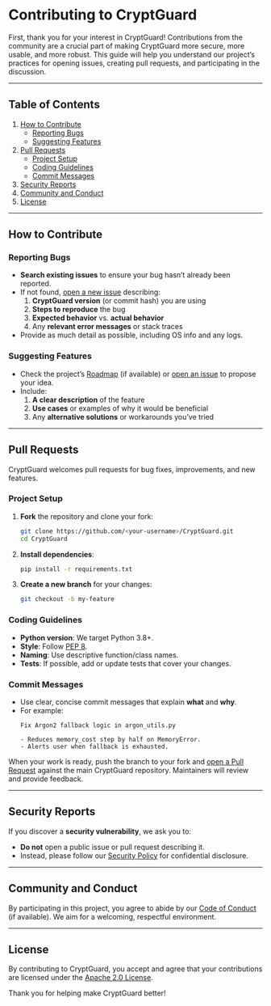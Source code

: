# Contributing to CryptGuard

First, thank you for your interest in CryptGuard! Contributions from the community are a crucial part of making CryptGuard more secure, more usable, and more robust. This guide will help you understand our project’s practices for opening issues, creating pull requests, and participating in the discussion.

---

## Table of Contents

1. [How to Contribute](#how-to-contribute)
   - [Reporting Bugs](#reporting-bugs)
   - [Suggesting Features](#suggesting-features)
2. [Pull Requests](#pull-requests)
   - [Project Setup](#project-setup)
   - [Coding Guidelines](#coding-guidelines)
   - [Commit Messages](#commit-messages)
3. [Security Reports](#security-reports)
4. [Community and Conduct](#community-and-conduct)
5. [License](#license)

---

## How to Contribute

### Reporting Bugs

- **Search existing issues** to ensure your bug hasn’t already been reported.
- If not found, [open a new issue](../../issues/new) describing:
  1. **CryptGuard version** (or commit hash) you are using
  2. **Steps to reproduce** the bug
  3. **Expected behavior** vs. **actual behavior**
  4. Any **relevant error messages** or stack traces
- Provide as much detail as possible, including OS info and any logs.

### Suggesting Features

- Check the project’s [Roadmap](ROADMAP.md) (if available) or [open an issue](../../issues/new?template=feature_request.md) to propose your idea.
- Include:
  1. **A clear description** of the feature
  2. **Use cases** or examples of why it would be beneficial
  3. Any **alternative solutions** or workarounds you’ve tried

---

## Pull Requests

CryptGuard welcomes pull requests for bug fixes, improvements, and new features.

### Project Setup

1. **Fork** the repository and clone your fork:
   ```bash
   git clone https://github.com/<your-username>/CryptGuard.git
   cd CryptGuard
   ```
2. **Install dependencies**:
   ```bash
   pip install -r requirements.txt
   ```
3. **Create a new branch** for your changes:
   ```bash
   git checkout -b my-feature
   ```

### Coding Guidelines

- **Python version**: We target Python 3.8+.
- **Style**: Follow [PEP 8](https://peps.python.org/pep-0008/).  
- **Naming**: Use descriptive function/class names.  
- **Tests**: If possible, add or update tests that cover your changes.

### Commit Messages

- Use clear, concise commit messages that explain **what** and **why**.  
- For example:
  ```
  Fix Argon2 fallback logic in argon_utils.py
  
  - Reduces memory_cost step by half on MemoryError.
  - Alerts user when fallback is exhausted.
  ```

When your work is ready, push the branch to your fork and [open a Pull Request](../../compare) against the main CryptGuard repository. Maintainers will review and provide feedback.

---

## Security Reports

If you discover a **security vulnerability**, we ask you to:
- **Do not** open a public issue or pull request describing it.
- Instead, please follow our [Security Policy](SECURITY.md) for confidential disclosure.

---

## Community and Conduct

By participating in this project, you agree to abide by our [Code of Conduct](CODE_OF_CONDUCT.md) (if available). We aim for a welcoming, respectful environment.

---

## License

By contributing to CryptGuard, you accept and agree that your contributions are licensed under the [Apache 2.0 License](LICENSE).

Thank you for helping make CryptGuard better!

